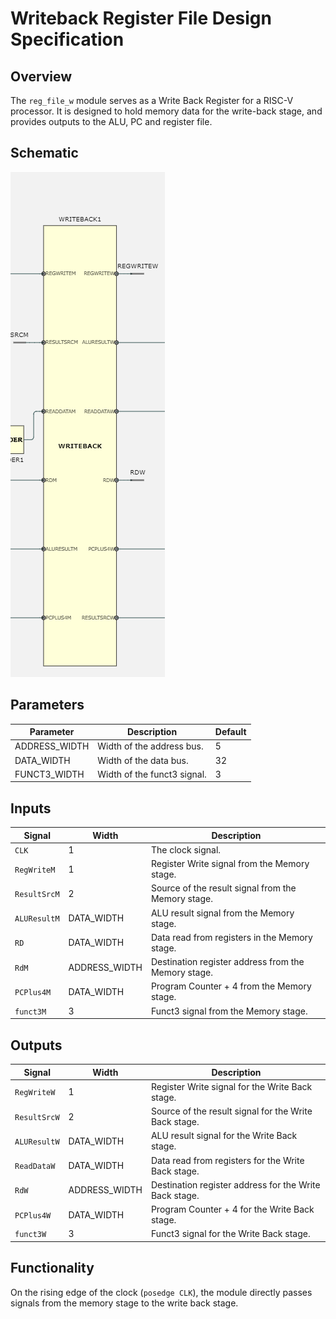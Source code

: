# Writeback Register File Design Specification 

## Overview
The `reg_file_w` module serves as a Write Back Register for a RISC-V processor. It is designed to hold memory data for the write-back stage, and provides outputs to the ALU, PC and register file. 

## Schematic
![](/images/RegFileW.png)

## Parameters
| Parameter         | Description                           | Default |
|-------------------|---------------------------------------|---------|
| ADDRESS_WIDTH     | Width of the address bus.              | 5       |
| DATA_WIDTH        | Width of the data bus.                 | 32      |
| FUNCT3_WIDTH      | Width of the funct3 signal.            | 3       |

## Inputs
| Signal          | Width        | Description                                              |
|-----------------|--------------|----------------------------------------------------------|
| `CLK`           | 1            | The clock signal.                                        |
| `RegWriteM`     | 1            | Register Write signal from the Memory stage.             |
| `ResultSrcM`    | 2            | Source of the result signal from the Memory stage.       |
| `ALUResultM`    | DATA_WIDTH   | ALU result signal from the Memory stage.                 |
| `RD`            | DATA_WIDTH   | Data read from registers in the Memory stage.            |
| `RdM`           | ADDRESS_WIDTH| Destination register address from the Memory stage.       |
| `PCPlus4M`      | DATA_WIDTH   | Program Counter + 4 from the Memory stage.               |
| `funct3M`       | 3            | Funct3 signal from the Memory stage.                     |

## Outputs
| Signal          | Width        | Description                                              |
|-----------------|--------------|----------------------------------------------------------|
| `RegWriteW`     | 1            | Register Write signal for the Write Back stage.          |
| `ResultSrcW`    | 2            | Source of the result signal for the Write Back stage.    |
| `ALUResultW`    | DATA_WIDTH   | ALU result signal for the Write Back stage.              |
| `ReadDataW`     | DATA_WIDTH   | Data read from registers for the Write Back stage.       |
| `RdW`           | ADDRESS_WIDTH| Destination register address for the Write Back stage.    |
| `PCPlus4W`      | DATA_WIDTH   | Program Counter + 4 for the Write Back stage.            |
| `funct3W`       | 3            | Funct3 signal for the Write Back stage.                  |

## Functionality
On the rising edge of the clock (`posedge CLK`), the module directly passes signals from the memory stage to the write back stage.
